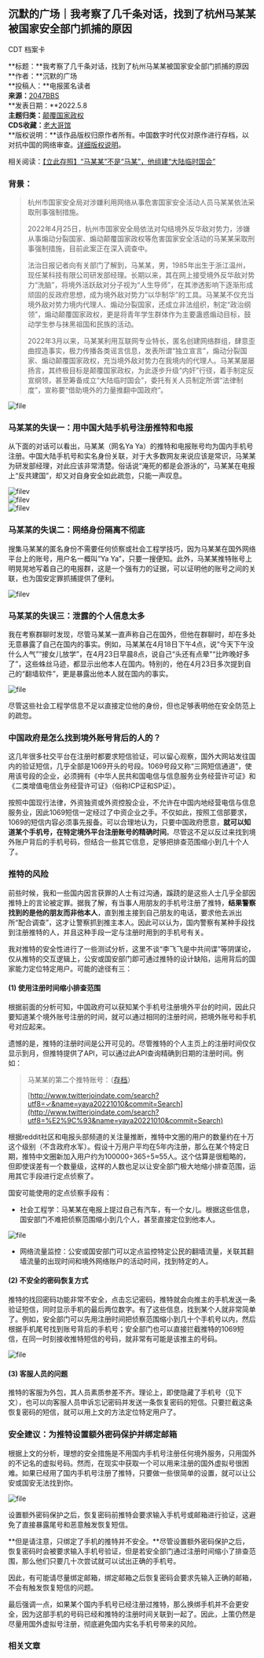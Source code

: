 ## 沉默的广场｜我考察了几千条对话，找到了杭州马某某被国家安全部门抓捕的原因

CDT 档案卡

**标题：**我考察了几千条对话，找到了杭州马某某被国家安全部门抓捕的原因  
**作者：**沉默的广场  
**投稿人：**电报匿名读者  
**来源：**[2047BBS](https://2047.one/t/18426)  
**发表日期：**2022.5.8  
**主题归类：**[颠覆国家政权](https://chinadigitaltimes.net/chinese/tag/%E9%A2%A0%E8%A6%86%E5%9B%BD%E5%AE%B6%E6%94%BF%E6%9D%83)  
**CDS收藏：**[老大哥馆](https://chinadigitaltimes.net/space/%E8%80%81%E5%A4%A7%E5%93%A5%E9%A6%86)  
**版权说明：**该作品版权归原作者所有。中国数字时代仅对原作进行存档，以对抗中国的网络审查。[详细版权说明](https://chinadigitaltimes.net/chinese/copyright)。

相关阅读：[【立此存照】“马某某”不是“马某”，他组建“大陆临时国会”](https://chinadigitaltimes.net/chinese/680696.html "【立此存照】“马某某”不是“马某”，他组建“大陆临时国会”")

### 背景：

> 杭州市国家安全局对涉嫌利用网络从事危害国家安全活动人员马某某依法采取刑事强制措施。
> 
> 2022年4月25日，杭州市国家安全局依法对勾结境外反华敌对势力，涉嫌从事煽动分裂国家、煽动颠覆国家政权等危害国家安全活动的马某某采取刑事强制措施，目前此案正在深入调查中。
> 
> 法治日报记者向有关部门了解到，马某某，男，1985年出生于浙江温州，现任某科技有限公司研发部经理。长期以来，其在网上接受境外反华敌对势力“洗脑”，将境外活跃敌对分子视为“人生导师”，在其渗透影响下逐渐形成顽固的反政府思想，成为境外敌对势力“以华制华”的工具。马某某不仅充当境外敌对势力境内代理人、煽动分裂国家，还成立非法组织，制定“政治纲领”，煽动颠覆国家政权，更是将青年学生群体作为主要蛊惑煽动目标，鼓动学生参与抹黑祖国和民族的活动。
> 
> 2022年3月以来，马某某利用互联网专业特长，匿名创建网络群组，肆意歪曲捏造事实，极力传播各类谣言信息，发表所谓“独立宣言”，煽动分裂国家、煽动颠覆国家政权，充当境外敌对势力在我境内的代理人。马某某屡屡扬言，其终极目标是颠覆国家政权，为此逐步升级“内奸”行径，着手制定反宣纲领，甚至筹备成立“大陆临时国会”，委托有关人员制定所谓“法律制度”，宣称要“借助境外的力量推翻中国政府”。

![file](https://chinadigitaltimes.net/chinese/files/2022/05/image-1652178197484.png)

### 马某某的失误一：用中国大陆手机号注册推特和电报

从下面的对话可以看出，马某某（网名Ya Ya）的推特和电报账号均为国内手机号注册。中国大陆手机号和实名身份关联，对于大多数网友来说应该是常识，马某某为研发部经理，对此应该非常清楚。俗话说“淹死的都是会游泳的”，马某某在电报上“反共建国”，却又对自身安全如此疏忽，只能一声叹息。

![filev](https://chinadigitaltimes.net/chinese/files/2022/05/image-1652177368965.png)  
![filev](https://chinadigitaltimes.net/chinese/files/2022/05/image-1652177373959.png)  
![filev](https://chinadigitaltimes.net/chinese/files/2022/05/image-1652177384433.png)

### 马某某的失误二：网络身份隔离不彻底

搜集马某某的匿名身份不需要任何侦察或社会工程学技巧，因为马某某在国外网络平台上的账号，用户名一概叫“Ya Ya”，只要一搜便知。此外，马某某推特账号上明晃晃地写着自己的电报群，这是一个强有力的证据，可以证明他的账号之间的关联，也为国安定罪抓捕提供了便利。

![filev](https://chinadigitaltimes.net/chinese/files/2022/05/image-1652177423471.png)

### 马某某的失误三：泄露的个人信息太多

我在考察群聊时发现，尽管马某某一直声称自己在国外，但他在群聊时，却在多处无意暴露了自己在国内的事实。例如，马某某在4月18日下午4点，说“今天下午没什么人气”“接女儿放学”，在4月23日早晨8点，说自己“头还有点晕”“比昨晚好多了”，这些蛛丝马迹，都显示出他本人在国内。特别的，他在4月23日多次提到自己的“翻墙软件”，更是暴露出他本人就在国内的事实。

![file](https://chinadigitaltimes.net/chinese/files/2022/05/image-1652177479198.png)

尽管这些社会工程学信息不足以直接定位他的身份，但也足够表明他在安全防范上的疏忽。

### 中国政府是怎么找到境外账号背后的人的？

这几年很多社交平台在注册时都要求短信验证，可以留心观察，国外大网站发往国内的验证短信，几乎全部是1069开头的号段。1069号段又称“三网短信通道”，使用该号段的企业，必须拥有《中华人民共和国电信与信息服务业务经营许可证》和《二类增值电信业务经营许可证》（俗称ICP证和SP证）。

按照中国现行法律，外资独资或外资控股企业，不允许在中国内地经营电信与信息服务业，因此1069短信一定经过了中资企业之手。不仅如此，按照工信部要求，1069的短信内容必须事先报备。可以合理地认为，只要中国政府愿意，**就可以知道某个手机号，在特定境外平台注册账号的精确时间**。尽管这不足以反过来找到境外账户背后的手机号码，但结合一些其它信息，足够把排查范围缩小到几十个人了。

### 推特的风险

前些时候，我和一些国内因言获罪的人士有过沟通，蹊跷的是这些人士几乎全部因推特上的言论被定罪。据我了解，有当事人用朋友的手机号注册了推特，**结果警察找到的是他的朋友而非他本人**，直到推主接到自己朋友的电话，要求他去派出所“配合调查”，这才让警察抓到推主本人。因此可以认为，国内警察有某种手段找到注册推特的人，并且这种手段一定与注册时用到的手机号有关。

我对推特的安全性进行了一些测试分析，这里不谈“李飞飞是中共间谍”等阴谋论，仅从推特的交互逻辑上，公安或国安部门即可通过推特的设计缺陷，运用背后的国家能力定位特定用户。可能的途径有三：

#### (1) 使用注册时间缩小排查范围

根据前面的分析可知，中国政府可以获知某个手机号注册境外平台的时间，因此只要知道某个境外账号注册的时间，就可以通过相同的注册时间，把境外账号和手机号对应起来。

遗憾的是，推特的注册时间是公开可见的。尽管推特的个人主页上的注册时间仅仅显示到月，但推特提供了API，可以通过此API查询精确到日期的注册时间。例如：

> 马某某的第二个推特账号：（[存档](https://web.archive.org/web/20220507221129/http://www.twitterjoindate.com/search?utf8=%E2%9C%93&name=yaya20221010&commit=Search)）
> 
> [http://www.twitterjoindate.com/search?utf8=✓&name=yaya20221010&commit=Search](http://www.twitterjoindate.com/search?utf8=%E2%9C%93&name=yaya20221010&commit=Search)

根据reddit社区和电报头部频道的关注量推断，推特中文圈的用户的数量约在十万这个级别（不含政府水军）。假设十万用户平均在5年内注册，那么在某个特定日期，推特中文圈新加入用户约为100000÷365÷5≈55人。这个估算是很粗略的，但即使误差有一个数量级，这样的人数也足以让安全部门极大地缩小排查范围，运用其它手段进行定点侦察了。

国安可能使用的定点侦察手段有：

-   社会工程学：马某某在电报上提过自己有汽车，有一个女儿。根据这些信息，国安部门不难把侦察范围缩小到几个人，甚至直接定位到他本人。

![file](https://chinadigitaltimes.net/chinese/files/2022/05/image-1652177479198.png)

-   网络流量监控：公安或国安部门可以定点监控特定公民的翻墙流量，关联其翻墙流量的出现时间和境外网络账户的活动时间，找到特定的人。

#### (2) 不安全的密码恢复方式

推特的找回密码功能非常不安全，点击忘记密码，推特就会向推主的手机发送一条验证短信，同时显示手机的最后两位数字。有了这些信息，找到某个人就非常简单了。例如，安全部门可以先用注册时间把侦察范围缩小到几十个手机号以内，然后根据手机尾号找到账号背后的手机号；安全部门也可以直接拦截推特的1069短信，在同一时刻接收推特短信的号码，就非常有可能是该推主的号码。

![file](https://chinadigitaltimes.net/chinese/files/2022/05/image-1652177710863.png)

#### (3) 客服人员的问题

推特的客服为外包，其人员素质参差不齐。理论上，即使隐藏了手机号（见下文），也可以向客服人员申诉忘记密码并发送一条恢复密码的短信。只要拦截这条恢复密码的短信，就可以用上文的方法定位特定用户了。

### 安全建议：为推特设置额外密码保护并绑定邮箱

根据上文的分析，理想的安全措施是不用国内手机号注册任何境外服务，只用国外的不记名的虚拟号码。然而，在现实中获取一个可以用来注册的国外虚拟号很困难。如果已经用了国内手机号注册了推特，只要做一些很简单的设置，就可以让公安或国安无法找到你。

![file](https://chinadigitaltimes.net/chinese/files/2022/05/image-1652177738552.png)

设置额外密码保护之后，恢复密码前推特会要求输入手机号或邮箱进行验证，这避免了直接暴露尾号和恶意触发恢复短信。

**但是请注意，只绑定了手机的推特并不安全。**尽管设置额外密码保护之后，恢复密码时会被要求输入手机号验证，但是若安全部门通过注册时间缩小了排查范围，那么他们只要几十次尝试就可以试出正确的手机号。

因此，有可能请尽量绑定邮箱，绑定邮箱之后恢复密码会要求先输入正确的邮箱，不会有触发恢复短信的问题。

最后强调一点，如果某个国内手机号已经注册过推特，那么换绑手机并不会更安全，因为这部手机的号码已经和推特的注册时间关联到一起了。因此，上策仍然是尽量用国外虚拟号注册，彻底避免国内实名手机号带来的风险。

### 相关文章
